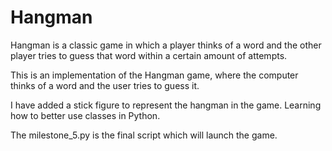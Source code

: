 # Hangman
Hangman is a classic game in which a player thinks of a word and the other player tries to guess that word within a certain amount of attempts.

This is an implementation of the Hangman game, where the computer thinks of a word and the user tries to guess it.

I have added a stick figure to represent the hangman in the game. Learning how to better use classes in Python.

The milestone_5.py is the final script which will launch the game.
